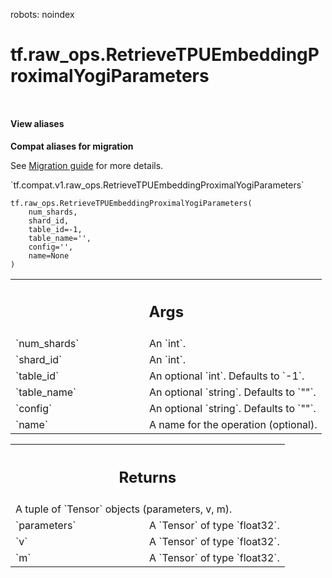 robots: noindex

# tf.raw_ops.RetrieveTPUEmbeddingProximalYogiParameters

<!-- Insert buttons and diff -->

<table class="tfo-notebook-buttons tfo-api nocontent" align="left">

</table>






<section class="expandable">
  <h4 class="showalways">View aliases</h4>
  <p>
<b>Compat aliases for migration</b>
<p>See
<a href="https://www.tensorflow.org/guide/migrate">Migration guide</a> for
more details.</p>
<p>`tf.compat.v1.raw_ops.RetrieveTPUEmbeddingProximalYogiParameters`</p>
</p>
</section>

<pre class="devsite-click-to-copy prettyprint lang-py tfo-signature-link">
<code>tf.raw_ops.RetrieveTPUEmbeddingProximalYogiParameters(
    num_shards,
    shard_id,
    table_id=-1,
    table_name=&#x27;&#x27;,
    config=&#x27;&#x27;,
    name=None
)
</code></pre>



<!-- Placeholder for "Used in" -->


<!-- Tabular view -->
 <table class="responsive fixed orange">
<colgroup><col width="214px"><col></colgroup>
<tr><th colspan="2"><h2 class="add-link">Args</h2></th></tr>

<tr>
<td>
`num_shards`<a id="num_shards"></a>
</td>
<td>
An `int`.
</td>
</tr><tr>
<td>
`shard_id`<a id="shard_id"></a>
</td>
<td>
An `int`.
</td>
</tr><tr>
<td>
`table_id`<a id="table_id"></a>
</td>
<td>
An optional `int`. Defaults to `-1`.
</td>
</tr><tr>
<td>
`table_name`<a id="table_name"></a>
</td>
<td>
An optional `string`. Defaults to `""`.
</td>
</tr><tr>
<td>
`config`<a id="config"></a>
</td>
<td>
An optional `string`. Defaults to `""`.
</td>
</tr><tr>
<td>
`name`<a id="name"></a>
</td>
<td>
A name for the operation (optional).
</td>
</tr>
</table>



<!-- Tabular view -->
 <table class="responsive fixed orange">
<colgroup><col width="214px"><col></colgroup>
<tr><th colspan="2"><h2 class="add-link">Returns</h2></th></tr>
<tr class="alt">
<td colspan="2">
A tuple of `Tensor` objects (parameters, v, m).
</td>
</tr>
<tr>
<td>
`parameters`<a id="parameters"></a>
</td>
<td>
A `Tensor` of type `float32`.
</td>
</tr><tr>
<td>
`v`<a id="v"></a>
</td>
<td>
A `Tensor` of type `float32`.
</td>
</tr><tr>
<td>
`m`<a id="m"></a>
</td>
<td>
A `Tensor` of type `float32`.
</td>
</tr>
</table>

